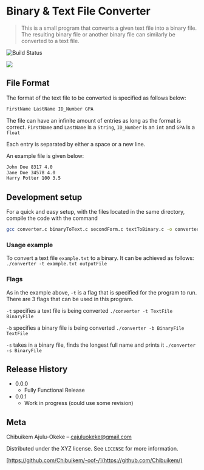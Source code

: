# Binary & Text File Converter
> This is a small program that converts a given text file into a binary file. The resulting binary file or another binary file can similarly be converted to a text file.

![Build Status][travis-image]

![](header.png)

## File Format

The format of the text file to be converted is specified as follows below:
```sh
FirstName LastName ID_Number GPA
```
The file can have an infinite amount of entries as long as the format is correct.
```FirstName``` and ```LastName``` is a ```String```,
```ID_Number``` is an ```int``` and
```GPA``` is a ```float```

Each entry is separated by either a space or a new line.

An example file is given below:
```sh
John Doe 8317 4.0
Jane Doe 34578 4.0
Harry Potter 100 3.5
```
## Development setup
For a quick and easy setup, with the files located in the same directory, compile the code with the command
```sh
gcc converter.c binaryToText.c secondForm.c textToBinary.c -o converter 
```

### Usage example

To convert a text file ```example.txt``` to a binary. It can be achieved as follows:
```./converter -t example.txt outputFile```

### Flags
As in the example above, ```-t``` is a flag that is specified for the program to run. There are 3 flags that can be used in this program.

```-t``` specifies a text file is being converted ```./converter -t TextFile BinaryFile```

```-b``` specifies a binary file is being converted ```./converter -b BinaryFile TextFile```

```-s``` takes in a binary file, finds the longest full name and prints it ```./converter -s BinaryFile```

## Release History
* 0.0.0
    * Fully Functional Release
* 0.0.1
    * Work in progress (could use some revision)

## Meta

Chibuikem Ajulu-Okeke – cajuluokeke@gmail.com

Distributed under the XYZ license. See ``LICENSE`` for more information.

[https://github.com/Chibuikem/-oof-/](https://github.com/Chibuikem/)


<!-- Markdown link & img dfn's -->
[travis-image]: https://img.shields.io/travis/dbader/node-datadog-metrics/master.svg?style=flat-square
